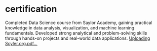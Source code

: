 # certification
Completed Data Science course from Saylor Academy, gaining practical knowledge in data analysis, visualization, and machine learning fundamentals. Developed strong analytical and problem-solving skills through hands-on projects and real-world data applications.
[Uploading Scyler.org.pdf…]()
